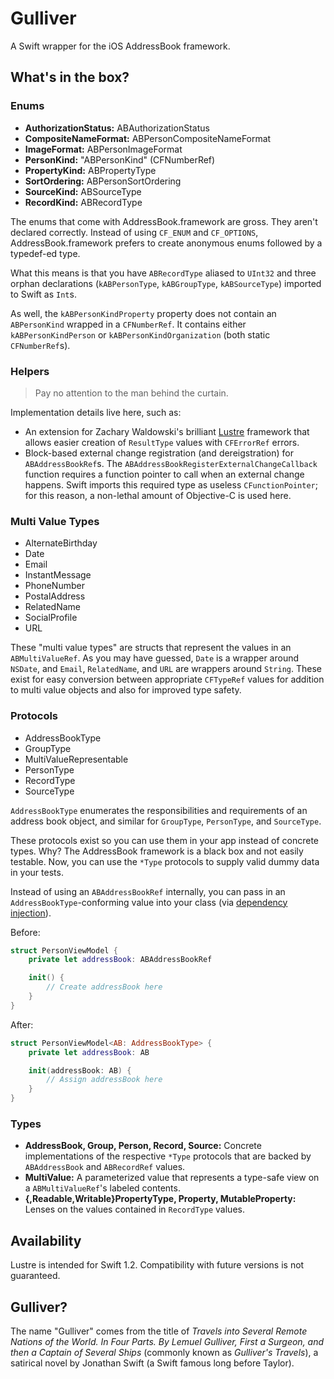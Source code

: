 # Gulliver

A Swift wrapper for the iOS AddressBook framework.

## What's in the box?

### Enums

* **AuthorizationStatus:** ABAuthorizationStatus
* **CompositeNameFormat:** ABPersonCompositeNameFormat
* **ImageFormat:** ABPersonImageFormat
* **PersonKind:** "ABPersonKind" (CFNumberRef)
* **PropertyKind:** ABPropertyType
* **SortOrdering:** ABPersonSortOrdering
* **SourceKind:** ABSourceType
* **RecordKind:** ABRecordType

The enums that come with AddressBook.framework are gross. They aren't declared correctly. Instead of using `CF_ENUM` and `CF_OPTIONS`, AddressBook.framework prefers to create anonymous enums followed by a typedef-ed type.

What this means is that you have `ABRecordType` aliased to `UInt32` and three orphan declarations (`kABPersonType`, `kABGroupType`, `kABSourceType`) imported to Swift as `Int`s.

As well, the `kABPersonKindProperty` property does not contain an `ABPersonKind` wrapped in a `CFNumberRef`. It contains either `kABPersonKindPerson` or `kABPersonKindOrganization` (both static `CFNumberRef`s).

### Helpers

> Pay no attention to the man behind the curtain.

Implementation details live here, such as:

* An extension for Zachary Waldowski's brilliant [Lustre](https://github.com/zwaldowski/Lustre) framework that allows easier creation of `ResultType` values with `CFErrorRef` errors.
* Block-based external change registration (and dereigstration) for `ABAddressBookRef`s. The `ABAddressBookRegisterExternalChangeCallback` function requires a function pointer to call when an external change happens. Swift imports this required type as useless `CFunctionPointer`; for this reason, a non-lethal amount of Objective-C is used here.

### Multi Value Types

* AlternateBirthday
* Date
* Email
* InstantMessage
* PhoneNumber
* PostalAddress
* RelatedName
* SocialProfile
* URL

These "multi value types" are structs that represent the values in an `ABMultiValueRef`. As you may have guessed, `Date` is a wrapper around `NSDate`, and `Email`, `RelatedName`, and `URL` are wrappers around `String`. These exist for easy conversion between appropriate `CFTypeRef` values for addition to multi value objects and also for improved type safety.

### Protocols

* AddressBookType
* GroupType
* MultiValueRepresentable
* PersonType
* RecordType
* SourceType

`AddressBookType` enumerates the responsibilities and requirements of an address book object, and similar for `GroupType`, `PersonType`, and `SourceType`.

These protocols exist so you can use them in your app instead of concrete types. Why? The AddressBook framework is a black box and not easily testable. Now, you can use the `*Type` protocols to supply valid dummy data in your tests.

Instead of using an `ABAddressBookRef` internally, you can pass in an `AddressBookType`-conforming value into your class (via [dependency injection](https://en.wikipedia.org/wiki/Dependency_injection)).

Before:

```swift
struct PersonViewModel {
    private let addressBook: ABAddressBookRef

    init() {
        // Create addressBook here
    }
}
```

After:

```swift
struct PersonViewModel<AB: AddressBookType> {
    private let addressBook: AB

    init(addressBook: AB) {
        // Assign addressBook here
    }
}
```

### Types

* **AddressBook, Group, Person, Record, Source:** Concrete implementations of the respective `*Type` protocols that are backed by `ABAddressBook` and `ABRecordRef` values.
* **MultiValue:** A parameterized value that represents a type-safe view on a `ABMultiValueRef`'s labeled contents.
* **{,Readable,Writable}PropertyType, Property, MutableProperty:** Lenses on the values contained in `RecordType` values.

## Availability

Lustre is intended for Swift 1.2. Compatibility with future versions is not guaranteed.

## Gulliver?

The name "Gulliver" comes from the title of *Travels into Several Remote Nations of the World. In Four Parts. By Lemuel Gulliver, First a Surgeon, and then a Captain of Several Ships* (commonly known as *Gulliver's Travels*), a satirical novel by Jonathan Swift (a Swift famous long before Taylor).
